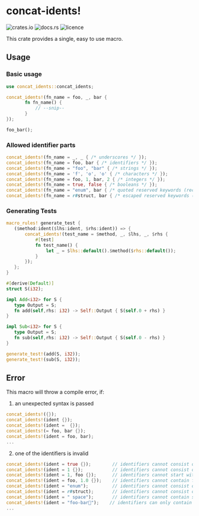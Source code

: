 # concat-idents!

![crates.io](https://img.shields.io/crates/v/concat-idents)
![docs.rs](https://docs.rs/concat-idents/badge.svg)
![licence](https://img.shields.io/crates/l/concat-idents)

This crate provides a single, easy to use macro.

## Usage

### Basic usage

 ```rust
 use concat_idents::concat_idents;

 concat_idents!(fn_name = foo, _, bar {
        fn fn_name() {
            // --snip--
        }
 });

 foo_bar();
 ```

### Allowed identifier parts

```rust
concat_idents!(fn_name = _, _ { /* underscores */ });
concat_idents!(fn_name = foo, bar { /* identifiers */ });
concat_idents!(fn_name = "foo", "bar" { /* strings */ });
concat_idents!(fn_name = 'f', 'o', 'o' { /* characters */ });
concat_idents!(fn_name = foo, 1, bar, 2 { /* integers */ });
concat_idents!(fn_name = true, false { /* booleans */ });
concat_idents!(fn_name = "enum", bar { /* quoted reserved keywords (recommended way) */ });
concat_idents!(fn_name = r#struct, bar { /* escaped reserved keywords (not recommended, since some keywords produce error) */ });
```

### Generating Tests

```rust
macro_rules! generate_test {
   ($method:ident($lhs:ident, $rhs:ident)) => {
       concat_idents!(test_name = $method, _, $lhs, _, $rhs {
           #[test]
           fn test_name() {
               let _ = $lhs::default().$method($rhs::default());
           }
       });
   };
}

#[derive(Default)]
struct S(i32);

impl Add<i32> for S {
   type Output = S;
   fn add(self,rhs: i32) -> Self::Output { S(self.0 + rhs) }
}

impl Sub<i32> for S {
   type Output = S;
   fn sub(self,rhs: i32) -> Self::Output { S(self.0 - rhs) }
}

generate_test!(add(S, i32));
generate_test!(sub(S, i32));
```

## Error
This macro will throw a compile error, if:
1. an unexpected syntax is passed

```rust
concat_idents!({});
concat_idents!(ident {});
concat_idents!(ident =  {});
concat_idents!(= foo, bar {});
concat_idents!(ident = foo, bar);
...
``` 
2. one of the identifiers is invalid

```rust
concat_idents!(ident = true {});        // identifiers cannot consist of only one bool 
concat_idents!(ident = 1 {});           // identifiers cannot consist of only one int
concat_idents!(ident = 1, foo {});      // identifiers cannot start with an int
concat_idents!(ident = foo, 1.0 {});    // identifiers cannot contain floats
concat_idents!(ident = "enum");         // identifiers cannot consist of only one reserved keyword
concat_idents!(ident = r#struct);       // identifiers cannot consist of only one reserved keyword
concat_idents!(ident = " space");       // identifiers cannot contain spaces
concat_idents!(ident = "foo-bar🧨");    // identifiers can only contain [a-zA-Z0-9_]
...
``` 
